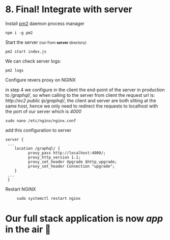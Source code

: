 # 8. Final! Integrate with server

Install [pm2](https://pm2.keymetrics.io/) daemon process manager 
````
npm i -g pm2
````
Start the server <small>(run from **server** directory)</small>
````
pm2 start index.js
````

We can check server logs:
````
pm2 logs
````

Configure revers proxy on NGINX

in step 4 we configure in the client the end-point of the server in production to _/graphql/_,
so when calling to the server from client the request url is: _http://ec2 public ip/graphql/_, the client and server are both sitting at the same host, hence we only need to redirect the requests to localhost with the port of our server which is _4000_
````
sudo nano /etc/nginx/nginx.conf
````

add this configuration to server
````
server {
 ...
    location /graphql/ {
          proxy_pass http://localhost:4000/;
          proxy_http_version 1.1;
          proxy_set_header Upgrade $http_upgrade;
          proxy_set_header Connection "upgrade";
    }
 ...
 }
````
         

Restart NGINX

         sudo systemctl restart nginx

# Our full stack application is now _app_ in the air 🚀

